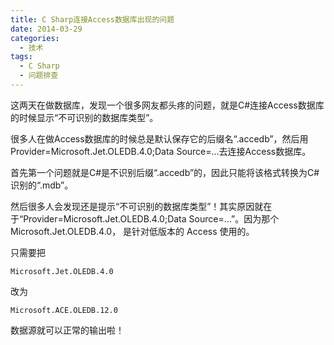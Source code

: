 ```yaml
---
title: C Sharp连接Access数据库出现的问题
date: 2014-03-29
categories:
  - 技术
tags: 
  - C Sharp
  - 问题排查
---
```


这两天在做数据库，发现一个很多网友都头疼的问题，就是C#连接Access数据库的时候显示“不可识别的数据库类型”。

很多人在做Access数据库的时候总是默认保存它的后缀名“.accedb”，然后用Provider=Microsoft.Jet.OLEDB.4.0;Data Source=...去连接Access数据库。

首先第一个问题就是C#是不识别后缀“.accedb”的，因此只能将该格式转换为C#识别的“.mdb”。

然后很多人会发现还是提示“不可识别的数据库类型”！其实原因就在于“Provider=Microsoft.Jet.OLEDB.4.0;Data Source=...”。因为那个 Microsoft.Jet.OLEDB.4.0， 是针对低版本的 Access 使用的。

只需要把

```
Microsoft.Jet.OLEDB.4.0
```

改为

```
Microsoft.ACE.OLEDB.12.0
```

数据源就可以正常的输出啦！